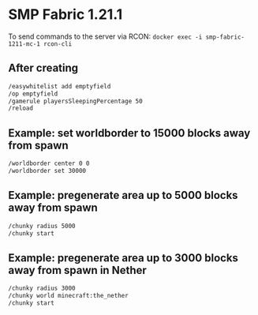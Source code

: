 # SMP Fabric 1.21.1

To send commands to the server via RCON:
`docker exec -i smp-fabric-1211-mc-1 rcon-cli`

## After creating

```bash
/easywhitelist add emptyfield
/op emptyfield
/gamerule playersSleepingPercentage 50
/reload
```

## Example: set worldborder to 15000 blocks away from spawn

```bash
/worldborder center 0 0
/worldborder set 30000
```

## Example: pregenerate area up to 5000 blocks away from spawn

```bash
/chunky radius 5000
/chunky start
```

## Example: pregenerate area up to 3000 blocks away from spawn in Nether

```bash
/chunky radius 3000
/chunky world minecraft:the_nether
/chunky start
```
